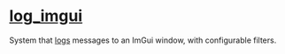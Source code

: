 # [log_imgui](log_imgui.hpp)

System that [logs](../../../core/functions/log.md) messages to an ImGui window, with configurable filters.